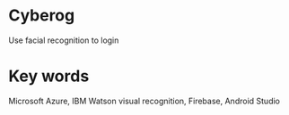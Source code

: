 # Cyberog

Use facial recognition to login

# Key words
Microsoft Azure, IBM Watson visual recognition, Firebase, Android Studio
